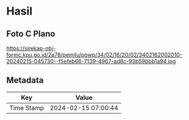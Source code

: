 # Hasil

## Foto C Plano

https://sirekap-obj-formc.kpu.go.id/2a78/pemilu/ppwp/34/02/16/20/02/3402162002010-20240215-045730--f5efeb66-7139-4967-ad8c-93b59bbb1a94.jpg


## Metadata

| Key        | Value               |
| ---------- | ------------------- |
| Time Stamp | 2024-02-15 07:00:44 |



